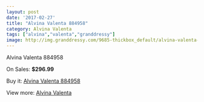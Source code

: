 ```yaml
---
layout: post
date: '2017-02-27'
title: "Alvina Valenta 884958"
category: Alvina Valenta
tags: ["alvina","valenta","granddressy"]
image: http://img.granddressy.com/9685-thickbox_default/alvina-valenta-884958.jpg
---
```

Alvina Valenta 884958

On Sales: **$296.99**
<a href="https://www.granddressy.com/en/alvina-valenta/8858-alvina-valenta-884958.html"><amp-img layout="responsive" width="600" height="600" src="//img.granddressy.com/9685-thickbox_default/alvina-valenta-884958.jpg" alt="Alvina Valenta 884958 0" /></a>
<a href="https://www.granddressy.com/en/alvina-valenta/8858-alvina-valenta-884958.html"><amp-img layout="responsive" width="600" height="600" src="//img.granddressy.com/9686-thickbox_default/alvina-valenta-884958.jpg" alt="Alvina Valenta 884958 1" /></a>

Buy it: [Alvina Valenta 884958](https://www.granddressy.com/en/alvina-valenta/8858-alvina-valenta-884958.html "Alvina Valenta 884958")

View more: [Alvina Valenta](https://www.granddressy.com/en/154-alvina-valenta "Alvina Valenta")